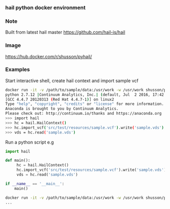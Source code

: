 ### hail python docker environment

### Note
Built from latest hail master https://github.com/hail-is/hail

### Image
https://hub.docker.com/r/shusson/pyhail/

### Examples

Start interactive shell, create hail context and import sample vcf
```bash
docker run -it -v /path/to/sample/data:/usr/work -w /usr/work shusson/pyhail
python 2.7.12 |Continuum Analytics, Inc.| (default, Jul  2 2016, 17:42:40)
[GCC 4.4.7 20120313 (Red Hat 4.4.7-1)] on linux2
Type "help", "copyright", "credits" or "license" for more information.
Anaconda is brought to you by Continuum Analytics.
Please check out: http://continuum.io/thanks and https://anaconda.org
>>> import hail
>>> hc = hail.HailContext()
>>> hc.import_vcf('src/test/resources/sample.vcf').write('sample.vds')
>>> vds = hc.read('sample.vds')
```

Run a python script e.g
```python
import hail

def main():
     hc = hail.HailContext()
     hc.import_vcf('src/test/resources/sample.vcf').write('sample.vds')
     vds = hc.read('sample.vds')

if __name__ == '__main__':
    main()
```
```bash
docker run -it -v /path/to/sample/data:/usr/work -w /usr/work shusson/pyhail import_data.py
...
```
